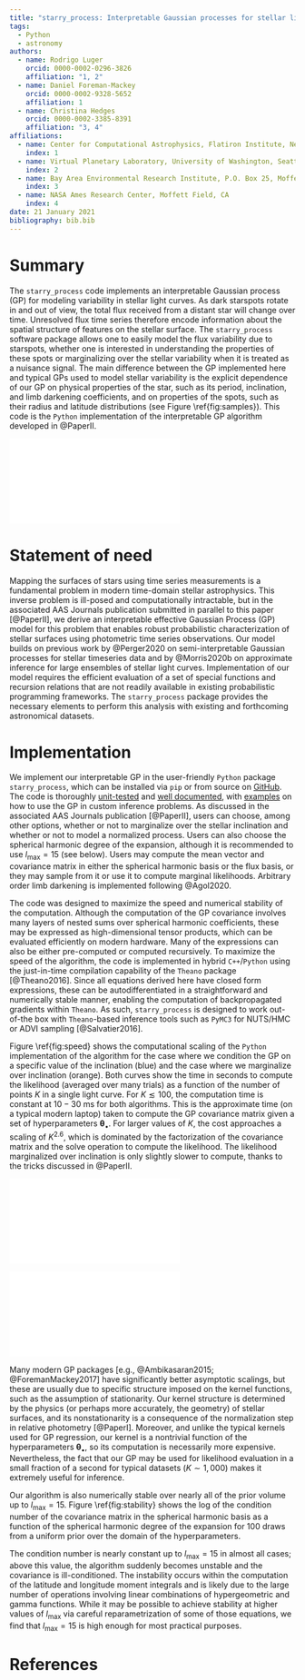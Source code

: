 ```yaml
---
title: "starry_process: Interpretable Gaussian processes for stellar light curves"
tags:
  - Python
  - astronomy
authors:
  - name: Rodrigo Luger
    orcid: 0000-0002-0296-3826
    affiliation: "1, 2"
  - name: Daniel Foreman-Mackey
    orcid: 0000-0002-9328-5652
    affiliation: 1
  - name: Christina Hedges
    orcid: 0000-0002-3385-8391
    affiliation: "3, 4"
affiliations:
  - name: Center for Computational Astrophysics, Flatiron Institute, New York, NY
    index: 1
  - name: Virtual Planetary Laboratory, University of Washington, Seattle, WA
    index: 2
  - name: Bay Area Environmental Research Institute, P.O. Box 25, Moffett Field, CA 94035, USA
    index: 3
  - name: NASA Ames Research Center, Moffett Field, CA
    index: 4
date: 21 January 2021
bibliography: bib.bib
---
```


#

# Summary

The `starry_process` code implements an interpretable Gaussian
process (GP) for modeling variability in stellar light curves.
As dark starspots rotate in and out of view, the total flux received
from a distant star will change over time. Unresolved flux time series
therefore encode information about the spatial
structure of features on the stellar surface. The `starry_process` software
package allows one to easily model the flux variability due to starspots,
whether one is interested in understanding the properties of
these spots or marginalizing over the stellar variability when it
is treated as a nuisance signal.
The main difference between the GP implemented here and typical
GPs used to model stellar variability is the explicit dependence of
our GP on physical properties of the star, such as its period, inclination,
and limb darkening coefficients, and on properties of the spots, such as their
radius and latitude distributions (see Figure \ref{fig:samples}).
This code is the `Python` implementation of the interpretable
GP algorithm developed in @PaperII.

![Five random samples from our GP (columns) conditioned on two different
hyperparameter vectors $\pmb{\theta}_\bullet$ (rows). The samples are
shown on the surface of the star in a Mollweide projection alongside
the corresponding light curves viewed at several different inclinations.
(a) Samples from a GP describing a star with small mid-latitude spots. (b)
Samples from a GP describing a star with larger high-latitude spots.
\label{fig:samples}](figures/samples.pdf)

#

# Statement of need

Mapping the surfaces of stars using time series measurements is a fundamental
problem in modern time-domain stellar astrophysics. This inverse problem is
ill-posed and computationally intractable, but in the associated AAS Journals
publication submitted in parallel to this paper [@PaperII], we derive an interpretable
effective Gaussian Process (GP) model for this problem that enables robust
probabilistic characterization of stellar surfaces using photometric time series
observations.
Our model builds on previous work by @Perger2020 on semi-interpretable
Gaussian processes for stellar timeseries data and by @Morris2020b
on approximate inference for large ensembles of stellar light curves.
Implementation of our model requires the efficient evaluation of
a set of special functions and recursion relations that are not readily
available in existing probabilistic programming frameworks. The `starry_process`
package provides the necessary elements to perform this analysis with existing
and forthcoming astronomical datasets.

# Implementation

We implement our interpretable GP in the user-friendly `Python`
package `starry_process`, which can be installed via `pip` or from source on
[GitHub](https://github.com/rodluger/starry_process). The code is thoroughly
[unit-tested](https://github.com/rodluger/starry_process/tree/master/tests)
and [well documented](https://luger.dev/starry_process), with
[examples](https://luger.dev/starry_process/examples.html)
on how to use the GP in custom
inference problems. As discussed in the associated AAS Journals publication
[@PaperII],
users can choose, among other options, whether or not to marginalize over the
stellar inclination and whether or not to model a normalized process. Users can also
choose the spherical harmonic degree of the expansion, although it is
recommended to use $l_\mathrm{max} = 15$ (see below). Users may compute the mean
vector and covariance matrix in either the spherical harmonic basis or the flux
basis, or they may sample from it or use it to compute marginal likelihoods.
Arbitrary order limb darkening is implemented following @Agol2020.

The code was designed to maximize the speed and numerical stability of the
computation. Although the computation of the GP covariance
involves many layers of nested sums over spherical harmonic coefficients,
these may be expressed as high-dimensional tensor products, which can be
evaluated efficiently on modern hardware. Many of the expressions can also be
either pre-computed or computed recursively. To maximize the speed of the
algorithm, the code is implemented in hybrid `C++`/`Python` using the
just-in-time compilation capability of the `Theano` package [@Theano2016]. Since
all equations derived here have closed form expressions, these can be
autodifferentiated in a straightforward and numerically stable manner, enabling the
computation of backpropagated gradients within `Theano`. As such,
`starry_process` is designed to work out-of-the box with `Theano`-based
inference tools such as `PyMC3` for NUTS/HMC or ADVI sampling [@Salvatier2016].

Figure \ref{fig:speed} shows the computational scaling of the `Python`
implementation of the algorithm for the case where we condition the GP on a
specific value of the inclination (blue) and the case where we marginalize over
inclination (orange). Both curves show the time in seconds to compute the
likelihood (averaged over many trials) as a function of the number of points $K$
in a single light curve. For $K \lesssim 100$, the computation time is constant
at $10-30$ ms for both algorithms. This is the approximate time (on a typical
modern laptop) taken to compute the GP covariance matrix given a set of
hyperparameters $\pmb{\theta}_\bullet$. For larger values of $K$, the cost
approaches a scaling of $K^{2.6}$, which is dominated by the factorization of
the covariance matrix and the solve operation to compute the likelihood. The
likelihood marginalized over inclination is only slightly slower to compute,
thanks to the tricks discussed in @PaperII.

![Evaluation time in seconds for a single log-likelihood computation as a
function of the number of points $K$ in each light curve when conditioning on a
value of the inclination (blue) and when marginalizing over the inclination
(orange). At $l_\mathrm{max} = 15$, computation of the covariance matrix of the
GP takes about 20ms on a typical laptop. The dashed line shows the asymptotic
scaling of the algorithm, which is due to the Cholesky factorization and solve
operations.\label{fig:speed}](figures/speed.pdf)

![Log of the condition number of the covariance in the spherical harmonic basis
as a function of the spherical harmonic degree of
the expansion, $l_\mathrm{max}$. Different lines correspond to different values
of $\pmb{\theta}_\bullet$ drawn from a uniform prior (see text for details). In
the majority of the cases, the matrix becomes ill-conditioned above
$l_\mathrm{max} = 15$.\label{fig:stability}](figures/stability.pdf)

Many modern GP packages [e.g., @Ambikasaran2015; @ForemanMackey2017] have
significantly better asymptotic scalings, but these are usually due to specific
structure imposed on the kernel functions, such as the assumption of
stationarity. Our kernel structure is determined by the physics (or perhaps more
accurately, the geometry) of stellar surfaces, and its nonstationarity is a
consequence of the normalization step in relative photometry [@PaperI]. Moreover, and
unlike the typical kernels used for GP regression, our kernel is a nontrivial
function of the hyperparameters $\pmb{\theta}_\bullet$, so its computation is
necessarily more expensive. Nevertheless, the fact that our GP may be used for
likelihood evaluation in a small fraction of a second for typical datasets ($K
\sim 1{,000}$) makes it extremely useful for inference.

<!-- Recall that we are
implicitly marginalizing over all of the properties of \emph{every spot} on the
surface of the star. -->

<!-- In ensemble analyses, we must compute the likelihood of each of the $M$ light
curves conditioned on $\pmb{\theta}_\bullet$. In practice, each star will have a
different rotation period, different limb darkening coefficients, and different
photometric uncertainty, meaning we must factorize $M$ different covariance
matrices. Fortunately, the spherical harmonic covariance,
$\pmb{\Sigma}_\mathbf{y}$ need only be computed once; this can then be linearly
transformed into the flux basis for each light curve. As the evaluation of
$\pmb{\Sigma}_\mathbf{y}$ is the computationally-intensive step, the likelihood
evaluation typically scales sub-linearly with $M$. Furthermore, it is possible
to marginalize over the period and limb darkening coefficients, which would
remove the scaling with $M$ entirely if the photometric precision were the same
for all light curves. Even if it is not, the algorithm can still be greatly sped
up, although an implementation of this is deferred to the next paper. -->

Our algorithm is also numerically stable over nearly all of the prior volume up
to $l_\mathrm{max} = 15$. Figure \ref{fig:stability} shows the log of the
condition number of the covariance matrix in the spherical harmonic basis
as a function of the spherical harmonic degree of the
expansion for 100 draws from a uniform prior over
the domain of the hyperparameters.
<!-- $r \in [10^\circ, 45^\circ]$,
$\mu_\phi \in [0^\circ, 85^\circ]$, $\sigma_\phi \in [5^\circ, 40^\circ]$, and
$n \in [1, 50]$.  -->
The condition number is nearly constant up to $l_\mathrm{max} =
15$ in almost all cases; above this value, the algorithm suddenly becomes
unstable and the covariance is ill-conditioned. The instability occurs within
the computation of the latitude and longitude moment integrals and is likely due
to the large number of operations involving linear combinations of
hypergeometric and gamma functions. While it may be possible to achieve
stability at higher values of $l_\mathrm{max}$ via careful reparametrization of
some of those equations, we find that $l_\mathrm{max} = 15$ is high enough for
most practical purposes.

<!-- Finally, instabilities can also occur if $\sigma_\phi$ is too small and/or $n$
is too large. Values of $\sigma_\phi \lesssim 1^\circ$ lead to instabilities in
the computation of the hypergeometric functions, while values of $n \gtrsim 50$
can sometimes cause the Cholesky factorization of the covariance to fail
(although this can be mitigated by adding a small quantity to the diagonal to
ensure positive-semidefinitess). In cases where the algorithm goes (very)
unstable, the log-likelihood evaluation returns $-\infty$: in other words, they
are silently rejected by an implicit prior. Fortunately, these cases are likely
unphysical: in practice, there should always be some finite amount of variance
in the latitudes of spots, and stars with more than 50 spots are likely too
spotted for individual spots to be discernible in the first place. Instead, we
are likely sensitive to \emph{groups} of spots, which our GP is flexible enough
to model. -->

# References
